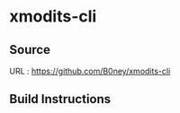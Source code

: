 # xmodits-cli

## Source
URL : https://github.com/B0ney/xmodits-cli

## Build Instructions
```sh
```
